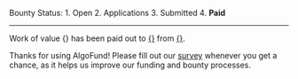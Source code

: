 Bounty Status: 1. Open 2. Applications 3. Submitted 4. **Paid**

-----

Work of value {} has been paid out to [{}]({}) from [{}]({}).

Thanks for using AlgoFund! Please fill out our [survey]({}) whenever you get a chance, as it helps us improve our funding and bounty processes. 